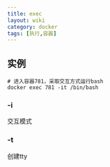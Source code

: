 ```yaml
---
title: exec
layout: wiki
category: docker
tags: [执行,容器]
---
```


## 实例

~~~Text
# 进入容器781，采取交互方式运行bash
docker exec 781 -it /bin/bash
~~~


### -i

交互模式


### -t

创建tty
